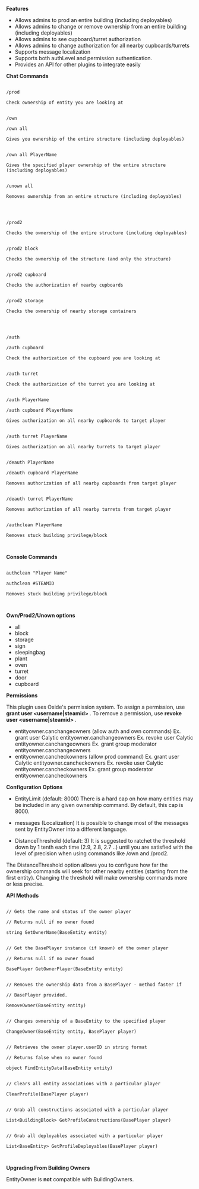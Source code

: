 **Features** 


* Allows admins to prod an entire building (including deployables)
* Allows admins to change or remove ownership from an entire building (including deployables)
* Allows admins to see cupboard/turret authorization
* Allows admins to change authorization for all nearby cupboards/turrets
* Supports message localization
* Supports both authLevel and permission authentication.
* Provides an API for other plugins to integrate easily

**Chat Commands** 

````

/prod

Check ownership of entity you are looking at


/own

/own all

Gives you ownership of the entire structure (including deployables)


/own all PlayerName

Gives the specified player ownership of the entire structure (including deployables)


/unown all

Removes ownership from an entire structure (including deployables)

 
````


````

/prod2

Checks the ownership of the entire structure (including deployables)


/prod2 block

Checks the ownership of the structure (and only the structure)


/prod2 cupboard

Checks the authorization of nearby cupboards


/prod2 storage

Checks the ownership of nearby storage containers

 
````


````

/auth

/auth cupboard

Check the authorization of the cupboard you are looking at


/auth turret

Check the authorization of the turret you are looking at


/auth PlayerName

/auth cupboard PlayerName

Gives authorization on all nearby cupboards to target player


/auth turret PlayerName

Gives authorization on all nearby turrets to target player


/deauth PlayerName

/deauth cupboard PlayerName

Removes authorization of all nearby cupboards from target player


/deauth turret PlayerName

Removes authorization of all nearby turrets from target player


/authclean PlayerName

Removes stuck building privilege/block

 
````

**Console Commands** 

````

authclean "Player Name"

authclean #STEAMID

Removes stuck building privilege/block

 
````

**Own/Prod2/Unown options** 


* all
* block
* storage
* sign
* sleepingbag
* plant
* oven
* turret
* door
* cupboard

**Permissions** 

This plugin uses Oxide's permission system. To assign a permission, use **grant user <username|steamid> <permission>** . To remove a permission, use **revoke user <username|steamid> <permission>** .


* entityowner.canchangeowners (allow auth and own commands)
Ex. grant user Calytic entityowner.canchangeowners 
Ex. revoke user Calytic entityowner.canchangeowners 
Ex. grant group moderator entityowner.canchangeowners
* entityowner.cancheckowners (allow prod command)
Ex. grant user Calytic entityowner.cancheckowners 
Ex. revoke user Calytic entityowner.cancheckowners 
Ex. grant group moderator entityowner.cancheckowners 

**Configuration Options** 


* EntityLimit (default: 8000)
There is a hard cap on how many entities may be included in any given ownership command.  By default, this cap is 8000.

* messages (Localization)
It is possible to change most of the messages sent by EntityOwner into a different language.

* DistanceThreshold (default: 3)
It is suggested to ratchet the threshold down by 1 tenth each time (2.9, 2.8, 2.7 ..) until you are satisfied with the level of precision when using commands like /own and /prod2.

The DistanceThreshold option allows you to configure how far the ownership commands will seek for other nearby entities (starting from the first entity). Changing the threshold will make ownership commands more or less precise.

**API Methods** 

````

// Gets the name and status of the owner player

// Returns null if no owner found

string GetOwnerName(BaseEntity entity)


// Get the BasePlayer instance (if known) of the owner player

// Returns null if no owner found

BasePlayer GetOwnerPlayer(BaseEntity entity)


// Removes the ownership data from a BasePlayer - method faster if

// BasePlayer provided.

RemoveOwner(BaseEntity entity)


// Changes ownership of a BaseEntity to the specified player

ChangeOwner(BaseEntity entity, BasePlayer player)


// Retrieves the owner player.userID in string format

// Returns false when no owner found

object FindEntityData(BaseEntity entity)


// Clears all entity associations with a particular player

ClearProfile(BasePlayer player)


// Grab all constructions associated with a particular player

List<BuildingBlock> GetProfileConstructions(BasePlayer player)


// Grab all deployables associated with a particular player

List<BaseEntity> GetProfileDeployables(BasePlayer player)

 
````

**Upgrading From Building Owners** 


EntityOwner is **not** compatible with BuildingOwners.
